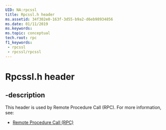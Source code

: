 ```yaml
---
UID: NA:rpcssl
title: Rpcssl.h header
ms.assetid: 34f302e0-163f-3d55-b9a2-d6eb98934856
ms.date: 01/11/2019
ms.keywords: 
ms.topic: conceptual
tech.root: rpc
f1_keywords:
 - rpcssl
 - rpcssl/rpcssl
---
```


# Rpcssl.h header


## -description

This header is used by Remote Procedure Call (RPC). For more information, see:

- [Remote Procedure Call (RPC)](../_rpc/index.md)

